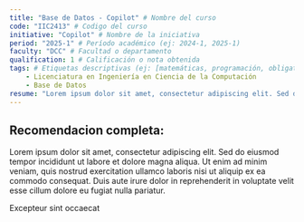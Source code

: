 ```yaml
---
title: "Base de Datos - Copilot" # Nombre del curso 
code: "IIC2413" # Codigo del curso
initiative: "Copilot" # Nombre de la iniciativa
period: "2025-1" # Período académico (ej: 2024-1, 2025-1)
faculty: "DCC" # Facultad o departamento
qualification: 1 # Calificación o nota obtenida
tags: # Etiquetas descriptivas (ej: [matemáticas, programación, obligatorio])
    - Licenciatura en Ingeniería en Ciencia de la Computación
    - Base de Datos
resume: "Lorem ipsum dolor sit amet, consectetur adipiscing elit. Sed do eiusmod tempor :" # Un Resumen de la Recomendación
---
```


<!-- Ejemplo de recomendacion de curso -->

## Recomendacion completa:

Lorem ipsum dolor sit amet, consectetur adipiscing elit. Sed do eiusmod tempor incididunt ut labore et dolore magna aliqua. Ut enim ad minim veniam, quis nostrud exercitation ullamco laboris nisi ut aliquip ex ea commodo consequat. Duis aute irure dolor in reprehenderit in voluptate velit esse cillum dolore eu fugiat nulla pariatur.

Excepteur sint occaecat
